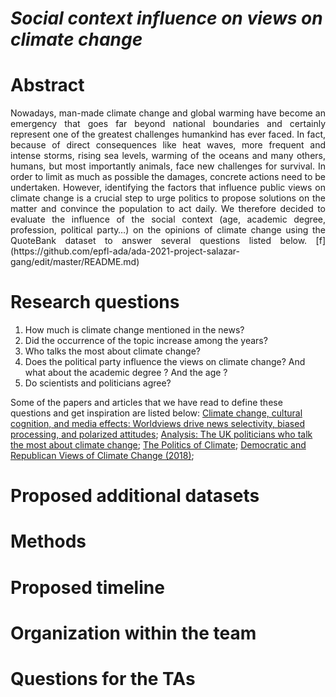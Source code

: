# *Social context influence on views on climate change*
# Abstract
<p align= "justify"> Nowadays, man-made climate change and global warming have become an emergency that goes far beyond national boundaries and certainly represent one of the greatest challenges humankind has ever faced. In fact, because of direct consequences like heat waves, more frequent and intense storms, rising sea levels, warming of the oceans and many others, humans, but most importantly animals, face new challenges for survival. In order to limit as much as possible the damages, concrete actions need to be undertaken. However, identifying the factors that influence public views on climate change is a crucial step to urge politics to propose solutions on the matter and convince the population to act daily. We therefore decided to evaluate the influence of the social context (age, academic degree, profession, political party…) on the opinions of climate change using the QuoteBank dataset to answer several questions listed below. [f](https://github.com/epfl-ada/ada-2021-project-salazar-gang/edit/master/README.md)</p>

# Research questions
1.	How much is climate change mentioned in the news? 
2.	Did the occurrence of the topic increase among the years?
3.	Who talks the most about climate change?
4.	Does the political party influence the views on climate change? And what about the academic degree ? And the age ?
5.	Do scientists and politicians agree?

Some of the papers and articles that we have read to define these questions and get inspiration are listed below:
    [Climate change, cultural cognition, and media effects: Worldviews drive news selectivity, biased processing, and polarized attitudes](https://doi.org/10.1177%2F0963662518801170);
    [Analysis: The UK politicians who talk the most about climate change](https://www.carbonbrief.org/analysis-the-uk-politicians-who-talk-the-most-about-climate-change);
    [The Politics of Climate](https://www.pewresearch.org/internet/wp-content/uploads/sites/9/2016/10/PS_2016.10.04_Politics-of-Climate_FINAL.pdf);
    [Democratic and Republican Views of Climate Change (2018)](https://climatecommunication.yale.edu/visualizations-data/partisan-maps-2018/);

# Proposed additional datasets

# Methods

# Proposed timeline

# Organization within the team

# Questions for the TAs
